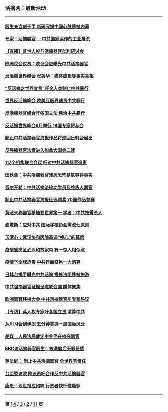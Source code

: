 ### 活摘网：最新活动
---
#### [医生充当刽子手 新研究揭中国心脏移植内幕](../../pages/nf5883/n13772291.md?10070430) 
#### [专家：活摘器官──中共国家运作的工业屠杀](../../pages/nf5883/n13761178.md?10070430) 
#### [【直播】普世人权与活摘器官牟利研讨会](../../pages/nf5883/n13425146.md?10070430) 
#### [欧洲议会议员：欧议会应曝光中共活摘器官](../../pages/nf5883/n13336571.md?10070430) 
#### [反活摘世界峰会 张锦华：媒体应报导事实真相](../../pages/nf5883/n13278502.md?10070430) 
#### [“反活摘之世界宣言”吁全人类制止中共暴行](../../pages/nf5883/n13259730.md?10070430) 
#### [世界反活摘峰会 欧美亚医界谴责中共罪行](../../pages/nf5883/n13253550.md?10070430) 
#### [反活摘器官峰会吁各国立法 惩治中共暴行](../../pages/nf5883/n13245052.md?10070430) 
#### [反活摘世界峰会9月举行 19国专家将与会](../../pages/nf5883/n13201492.md?10070430) 
#### [制止中共活摘器官海报作品将巡回日韩台展出](../../pages/nf5883/n13177791.md?10070430) 
#### [反强摘器官法案进入加拿大国会二读](../../pages/nf5883/n13033450.md?10070430) 
#### [117个机构联合会议 吁对中共活摘器官追责](../../pages/nf5883/n12775087.md?10070430) 
#### [田秋堇：中共活摘器官残忍恐怖是铁铮铮事实](../../pages/nf5883/n12702148.md?10070430) 
#### [吾尔开希：中共活摘法轮功学员及维族人器官](../../pages/nf5883/n12693197.md?10070430) 
#### [制止中共活摘器官海报征选颁奖 70国作品参赛](../../pages/nf5883/n12692050.md?10070430) 
#### [黄洁夫称器官移植要世界第一 学者：中共按需杀人](../../pages/nf5883/n12572329.md?10070430) 
#### [麦塔斯：应对中共 国际移植协会需改七原则](../../pages/nf5883/n12514711.md?10070430) 
#### [玉清心：武汉协和医院高调“换心”的幕后](../../pages/nf5883/n12298730.md?10070430) 
#### [疫情重灾区武汉和苏家屯 有一惊人相似点](../../pages/nf5883/n12150824.md?10070430) 
#### [疫情下全球追责 中共还面临另一大清算](../../pages/nf5883/n12070397.md?10070430) 
#### [日韩台携手曝光中共活摘 推修法阻移植旅游](../../pages/nf5883/n11712046.md?10070430) 
#### [中共强摘器官证据呈递联合国 媒体聚焦](../../pages/nf5883/n11546426.md?10070430) 
#### [欧洲器官移植大会 中共活摘器官引专家热议](../../pages/nf5883/n11539095.md?10070430) 
#### [【专访】英人权专家吁各国立法 清算中共](../../pages/nf5883/n11367315.md?10070430) 
#### [从川习会到伊朗 五分钟掌握一周国际风云](../../pages/nf5883/n11338520.md?10070430) 
#### [美媒：人民法庭裁定中共仍在掠夺器官](../../pages/nf5883/n11334897.md?10070430) 
#### [BBC访活摘器官医生：被洗脑后无罪恶感](../../pages/nf5883/n11335935.md?10070430) 
#### [英法庭： 制止中共活摘器官 全世界有责任](../../pages/nf5883/n11330691.md?10070430) 
#### [台监委访欧 欧议员吁合作反中共活摘器官](../../pages/nf5883/n11109190.md?10070430) 
#### [唐恩：现世报应如响 行恶者快忏悔赎罪](../../pages/nf5883/n11104016.md?10070430) 

---
#### 第 [ [4](./4.md?10070430) / [3](./3.md?10070430) / [2](./2.md?10070430) / [1](./1.md?10070430) ] 页
